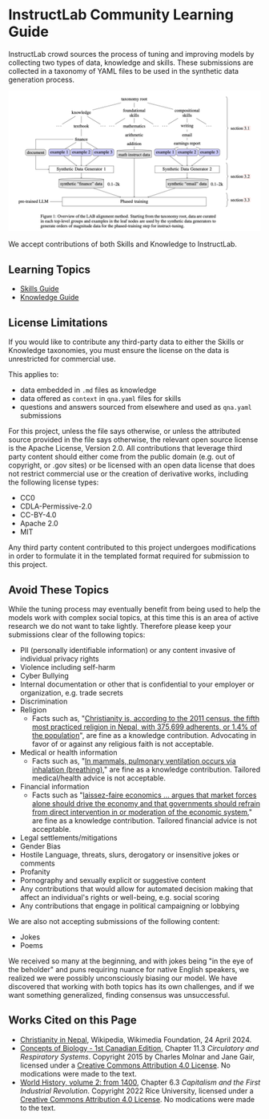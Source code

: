 # InstructLab Community Learning Guide

InstructLab crowd sources the process of tuning and improving models by collecting two types of data, knowledge and skills. These submissions are collected in a taxonomy of YAML files to be used in the synthetic data generation process.

![Overview of the LAB alignment method. From Sudalairaj et al., 2 Mar 2024.](taxonomy_paper_diagram.png)

We accept contributions of both Skills and Knowledge to InstructLab.

## Learning Topics

* [Skills Guide](https://github.com/instructlab/taxonomy/blob/main/README.md#getting-started-with-skill-contributions)
* [Knowledge Guide](https://github.com/instructlab/taxonomy/blob/main/README.md#getting-started-with-knowledge-contributions)

## License Limitations

If you would like to contribute any third-party data to either the Skills or Knowledge taxonomies, you must ensure the license on the data is unrestricted for commercial use.

This applies to:

* data embedded in `.md` files as knowledge
* data offered as `context` in `qna.yaml` files for skills
* questions and answers sourced from elsewhere and used as `qna.yaml` submissions

For this project, unless the file says otherwise, or unless the attributed source provided in the file says otherwise, the relevant open source license is the Apache License, Version 2.0. All contributions that leverage third party content should either come from the public domain (e.g. out of copyright, or .gov sites) or be licensed with an open data license that does not restrict commercial use or the creation of derivative works, including the following license types:
- CC0
- CDLA-Permissive-2.0
- CC-BY-4.0
- Apache 2.0
- MIT

Any third party content contributed to this project undergoes modifications in order to formulate it in the templated format required for submission to this project.

## Avoid These Topics

While the tuning process may eventually benefit from being used to help the models work with complex social topics, at this time this is an area of active research we do not want to take lightly. Therefore please keep your submissions clear of the following topics:

* PII (personally identifiable information) or any content invasive of individual privacy rights
* Violence including self-harm
* Cyber Bullying
* Internal documentation or other that is confidential to your employer or organization, e.g. trade secrets
* Discrimination
* Religion
  * Facts such as, "[Christianity is, according to the 2011 census, the fifth most practiced religion in Nepal, with 375,699 adherents, or 1.4% of the population](https://en.wikipedia.org/wiki/Christianity_in_Nepal)", are fine as a knowledge contribution. Advocating in favor of or against any religious faith is not acceptable.
* Medical or health information
  * Facts such as,  "[In mammals, pulmonary ventilation occurs via inhalation (breathing)](https://opentextbc.ca/biology/chapter/11-3-circulatory-and-respiratory-systems/)," are fine as a knowledge contribution. Tailored medical/health advice is not acceptable.
* Financial information
  * Facts such as "[laissez-faire economics ... argues that market forces alone should drive the economy and that governments should refrain from direct intervention in or moderation of the economic system](https://openstax.org/books/world-history-volume-2/pages/6-3-capitalism-and-the-first-industrial-revolution)," are fine as a knowledge contribution. Tailored financial advice is not acceptable.
* Legal settlements/mitigations
* Gender Bias
* Hostile Language, threats, slurs, derogatory or insensitive jokes or comments
* Profanity
* Pornography and sexually explicit or suggestive content
* Any contributions that would allow for automated decision making that affect an individual's rights or well-being, e.g. social scoring
* Any contributions that engage in political campaigning or lobbying

We are also not accepting submissions of the following content:
* Jokes
* Poems

We received so many at the beginning, and with jokes being "in the eye of the beholder" and puns requiring nuance for native English speakers, we realized we were possibly unconsciously biasing our model. We have discovered that working with both topics has its own challenges, and if we want something generalized, finding consensus was unsuccessful.

## Works Cited on this Page
* [Christianity in Nepal](https://en.wikipedia.org/wiki/Christianity_in_Nepal), Wikipedia, Wikimedia Foundation, 24 April 2024.
* [Concepts of Biology - 1st Canadian Edition](https://opentextbc.ca/biology/), Chapter 11.3 _Circulatory and Respiratory Systems_. Copyright 2015 by Charles Molnar and Jane Gair, licensed under a [Creative Commons Attribution 4.0 License](https://creativecommons.org/licenses/by/4.0/). No modications were made to the text.
* [World History, volume 2: from 1400](https://openstax.org/details/books/world-history-volume-2), Chapter 6.3 _Capitalism and the First Industrial Revolution_. Copyright 2022 Rice University, licensed under a [Creative Commons Attribution 4.0 License](https://creativecommons.org/licenses/by/4.0/). No modications were made to the text.
